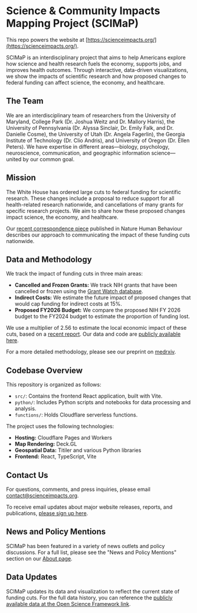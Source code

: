 # Science & Community Impacts Mapping Project (SCIMaP)

This repo powers the website at [https://scienceimpacts.org/](https://scienceimpacts.org/).

SCIMaP is an interdisciplinary project that aims to help Americans explore how science and health research fuels the economy, supports jobs, and improves health outcomes. Through interactive, data-driven visualizations, we show the impacts of scientific research and how proposed changes to federal funding can affect science, the economy, and healthcare.

## The Team

We are an interdisciplinary team of researchers from the University of Maryland, College Park (Dr. Joshua Weitz and Dr. Mallory Harris), the University of Pennsylvania (Dr. Alyssa Sinclair, Dr. Emily Falk, and Dr. Danielle Cosme), the University of Utah (Dr. Angela Fagerlin), the Georgia Institute of Technology (Dr. Clio Andris), and University of Oregon (Dr. Ellen Peters). We have expertise in different areas—biology, psychology, neuroscience, communication, and geographic information science— united by our common goal.

## Mission

The White House has ordered large cuts to federal funding for scientific research. These changes include a proposal to reduce support for all health-related research nationwide, and cancellations of many grants for specific research projects. We aim to share how these proposed changes impact science, the economy, and healthcare.

Our [recent correspondence piece](https://www.nature.com/articles/s41562-025-02238-x) published in Nature Human Behaviour describes our approach to communicating the impact of these funding cuts nationwide.

## Data and Methodology

We track the impact of funding cuts in three main areas:

*   **Cancelled and Frozen Grants:** We track NIH grants that have been cancelled or frozen using the [Grant Watch database](https://grant-watch.us/nih-data.html).
*   **Indirect Costs:** We estimate the future impact of proposed changes that would cap funding for indirect costs at 15%.
*   **Proposed FY2026 Budget:** We compare the proposed NIH FY 2026 budget to the FY2024 budget to estimate the proportion of funding lost.

We use a multiplier of 2.56 to estimate the local economic impact of these cuts, based on a [recent report](https://www.unitedformedicalresearch.org/wp-content/uploads/2025/03/UMR_NIH-Role-in-Sustaining-US-Economy-FY2024-2025-Update.pdf). Our data and code are [publicly available here](http.doi.org/10.17605/OSF.IO/H398E).

For a more detailed methodology, please see our preprint on [medrxiv](https://www.medrxiv.org/content/10.1101/2025.07.24.25332092v1).

## Codebase Overview

This repository is organized as follows:

*   `src/`: Contains the frontend React application, built with Vite.
*   `python/`: Includes Python scripts and notebooks for data processing and analysis.
*   `functions/`: Holds Cloudflare serverless functions.

The project uses the following technologies:

*   **Hosting:** Cloudflare Pages and Workers
*   **Map Rendering:** Deck.GL
*   **Geospatial Data:** Titiler and various Python libraries
*   **Frontend:** React, TypeScript, Vite

## Contact Us

For questions, comments, and press inquiries, please email [contact@scienceimpacts.org](mailto:contact@scienceimpacts.org).

To receive email updates about major website releases, reports, and publications, [please sign up here](https://upenn.co1.qualtrics.com/jfe/form/SV_5vDEXlLWG9IyWmW).

## News and Policy Mentions

SCIMaP has been featured in a variety of news outlets and policy discussions. For a full list, please see the "News and Policy Mentions" section on our [About page](https://scienceimpacts.org/).

## Data Updates

SCIMaP updates its data and visualization to reflect the current state of funding cuts. For the full data history, you can reference the [publicly available data at the Open Science Framework link](http://doi.org/10.17605/OSF.IO/H398E).
